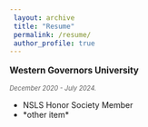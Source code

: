 ```yaml
---
 layout: archive
 title: "Resume"
 permalink: /resume/
 author_profile: true
---
```


<head>
    <title>Education</title>
</head>
<body>

<p style="font-size:110%; font-weight:bold;">Western Governors University</p>
<p style="font-size:80%; font-style:italic; opacity:0.7;">December 2020 - July 2024.</p>
<ul>
    <li>NSLS Honor Society Member</li>
    <li>*other item*</li>
</ul>

</body>